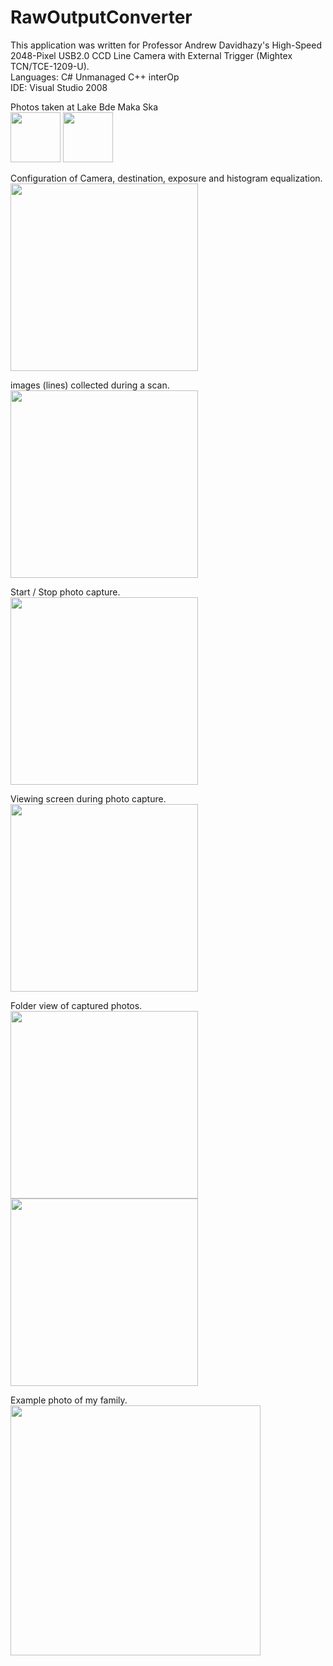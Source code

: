 # RawOutputConverter
This application was written for Professor Andrew Davidhazy's High-Speed 2048-Pixel USB2.0 CCD Line Camera with External Trigger (Mightex TCN/TCE-1209-U).\
Languages: C# Unmanaged C++ interOp \
IDE: Visual Studio 2008

Photos taken at Lake Bde Maka Ska \
<img height="80" src="https://user-images.githubusercontent.com/1282659/131254678-5074a060-ce41-4f67-8972-d2cfcaa079e3.jpg">
<img height="80" src="https://user-images.githubusercontent.com/1282659/131254682-988c510d-d4a6-4a7d-8519-19f69385bc52.jpg">

Configuration of Camera, destination, exposure and histogram equalization. \
<img height="300" src="https://user-images.githubusercontent.com/1282659/131255060-da802c7e-47ac-4742-b4c9-c2889d960a8b.png">

images (lines) collected during a scan. \
<img height="300" src="https://user-images.githubusercontent.com/1282659/131255063-2e48a34e-f4a9-4cb2-b1ad-ccac9a81014a.png">

Start / Stop photo capture. \
<img height="300" src="https://user-images.githubusercontent.com/1282659/131255069-351e8d5f-2c34-4c9e-aef4-5649875948c2.png">

Viewing screen during photo capture. \
<img height="300" src="https://user-images.githubusercontent.com/1282659/131255084-4f3f184d-909e-43ee-a22a-f3557d881f4b.png">

Folder view of captured photos. \
<img height="300" src="https://user-images.githubusercontent.com/1282659/131255097-636f1a1c-c017-41ea-b69d-989501a2c469.png">
<img height="300" src="https://user-images.githubusercontent.com/1282659/131255104-74f2822e-6be3-4bd2-a660-05d2212a8708.png">

Example photo of my family. \
<img height="400" src="https://user-images.githubusercontent.com/1282659/131255107-3fb3a81c-d811-4d0d-8c7f-48882753ca10.png">


